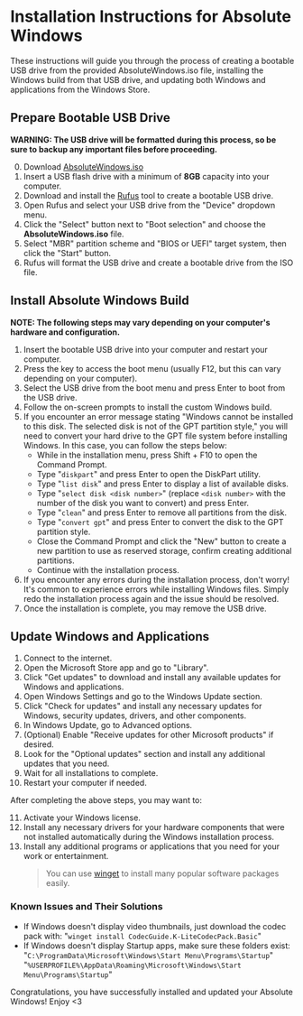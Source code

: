 # Installation Instructions for Absolute Windows

These instructions will guide you through the process of creating a bootable USB drive from the provided AbsoluteWindows.iso file, installing the Windows build from that USB drive, and updating both Windows and applications from the Windows Store.

## Prepare Bootable USB Drive

**WARNING: The USB drive will be formatted during this process, so be sure to backup any important files before proceeding.**

0.  Download [AbsoluteWindows.iso](https://drive.google.com/file/d/16JBmrA5fl9uxzuGT_S0L7YplX0JNlaoW/)
1.  Insert a USB flash drive with a minimum of **8GB** capacity into your computer.
2.  Download and install the [Rufus](https://rufus.ie/) tool to create a bootable USB drive.
3.  Open Rufus and select your USB drive from the "Device" dropdown menu.
4.  Click the "Select" button next to "Boot selection" and choose the **AbsoluteWindows.iso** file.
5.  Select "MBR" partition scheme and "BIOS or UEFI" target system, then click the "Start" button.
6.  Rufus will format the USB drive and create a bootable drive from the ISO file.

## Install Absolute Windows Build

**NOTE: The following steps may vary depending on your computer's hardware and configuration.**

1.  Insert the bootable USB drive into your computer and restart your computer.
2.  Press the key to access the boot menu (usually F12, but this can vary depending on your computer).
3.  Select the USB drive from the boot menu and press Enter to boot from the USB drive.
4.  Follow the on-screen prompts to install the custom Windows build.
5.  If you encounter an error message stating "Windows cannot be installed to this disk. The selected disk is not of the GPT partition style," you will need to convert your hard drive to the GPT file system before installing Windows. In this case, you can follow the steps below:
    - While in the installation menu, press Shift + F10 to open the Command Prompt.
    - Type "`diskpart`" and press Enter to open the DiskPart utility.
    - Type "`list disk`" and press Enter to display a list of available disks.
    - Type "`select disk <disk number>`" (replace `<disk number>` with the number of the disk you want to convert) and press Enter.
    - Type "`clean`" and press Enter to remove all partitions from the disk.
    - Type "`convert gpt`" and press Enter to convert the disk to the GPT partition style.
    - Close the Command Prompt and click the "New" button to create a new partition to use as reserved storage, confirm creating additional partitions.
    - Continue with the installation process.
6.  If you encounter any errors during the installation process, don't worry! It's common to experience errors while installing Windows files. Simply redo the installation process again and the issue should be resolved.
7.  Once the installation is complete, you may remove the USB drive.

## Update Windows and Applications

1.  Connect to the internet.
2.  Open the Microsoft Store app and go to "Library".
3.  Click "Get updates" to download and install any available updates for Windows and applications.
4.  Open Windows Settings and go to the Windows Update section.
5.  Click "Check for updates" and install any necessary updates for Windows, security updates, drivers, and other components.
6.  In Windows Update, go to Advanced options.
7.  (Optional) Enable "Receive updates for other Microsoft products" if desired.
8.  Look for the "Optional updates" section and install any additional updates that you need.
9.  Wait for all installations to complete.
10. Restart your computer if needed.

After completing the above steps, you may want to:

11. Activate your Windows license.
12. Install any necessary drivers for your hardware components that were not installed automatically during the Windows installation process.
13. Install any additional programs or applications that you need for your work or entertainment.
    > You can use [winget](https://docs.microsoft.com/en-us/windows/package-manager/winget/) to install many popular software packages easily.

### Known Issues and Their Solutions

- If Windows doesn't display video thumbnails, just download the codec pack with:
  "`winget install CodecGuide.K-LiteCodecPack.Basic`"
- If Windows doesn't display Startup apps, make sure these folders exist:
  "`C:\ProgramData\Microsoft\Windows\Start Menu\Programs\Startup`"
  "`%USERPROFILE%\AppData\Roaming\Microsoft\Windows\Start Menu\Programs\Startup`"

Congratulations, you have successfully installed and updated your Absolute Windows!
Enjoy <3
